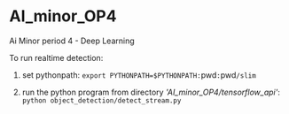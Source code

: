 # AI_minor_OP4
Ai Minor period 4 - Deep Learning

To run realtime detection:
1. set pythonpath:
`export PYTHONPATH=$PYTHONPATH:`pwd`:`pwd`/slim`

2. run the python program from directory *'AI_minor_OP4/tensorflow_api'*:
`python object_detection/detect_stream.py`